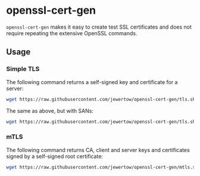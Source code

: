 # openssl-cert-gen

`openssl-cert-gen` makes it easy to create test SSL certificates and does not require repeating the extensive OpenSSL commands.

## Usage

### Simple TLS
The following command returns a self-signed key and certificate for a server:
```sh
wget https://raw.githubusercontent.com/jewertow/openssl-cert-gen/tls.sh | SUBJECT="app.com" sh
```

The same as above, but with SANs:
```sh
wget https://raw.githubusercontent.com/jewertow/openssl-cert-gen/tls.sh | SUBJECT="app.com" SANS="www.app.com,api.app.com" sh
```

### mTLS
The following command returns CA, client and server keys and certificates signed by a self-signed root certificate:
```sh
wget https://raw.githubusercontent.com/jewertow/openssl-cert-gen/mtls.sh | CLIENT="client-app" SERVER="server-app" DOMAIN="com" sh
```
